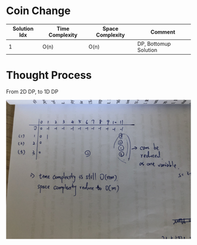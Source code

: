 # Coin Change

| Solution Idx | Time Complexity | Space Complexity | Comment               |
| ------------ | --------------- | ---------------- | --------------------- |
| 1            | O(n)            | O(n)             | DP, Bottomup Solution |

# Thought Process

From 2D DP, to 1D DP

![](2D_DP_2_1D_DP.jpeg)
